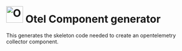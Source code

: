# <img src="https://opentelemetry.io/img/logos/opentelemetry-logo-nav.png" alt="OpenTelemetry Icon" width="45" height=""> Otel Component generator

This generates the skeleton code needed to create an opentelemetry collector component.
